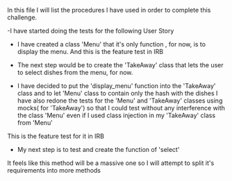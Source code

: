 

In this file I will list the procedures I have used in order to complete this challenge.

-I have started doing the tests for the following User Story
<!-- 
 As a customer
 So that I can check if I want to order something
 I would like to see a list of dishes with prices
 -->

 - I have created a class 'Menu' that it's only function , for now, is to display the menu.
 And this is the feature test in IRB
 
 <!-- 
 Makerss-MacBook-Pro-2:takeaway-challenge student$ irb -r './lib/menu.rb' 
2.5.0 :001 > menu = Menu.new
 => #<Menu:0x00007f9fbd042748> 
2.5.0 :002 > menu.display
spring roll: 0.99
char sui bun: 3.99
pork dumpling: 2.99
peking duck: 7.99
fu-king fried rice: 5.99
 => {"spring roll"=>0.99, "char sui bun"=>3.99, "pork dumpling"=>2.99, "peking duck"=>7.99, "fu-king fried rice"=>5.99} 
2.5.0 :003 >  
-->

 - The next step would be to create the 'TakeAway' class that lets the user to select dishes from the menu, for now.

<!-- 
As a customer
So that I can order the meal I want
I would like to be able to select some number of several available dishes 
-->

 - I have decided to put the 'display_menu' function into the 'TakeAway' class and to let 'Menu' class to contain only the hash with the dishes
 I have also redone the tests for the 'Menu' and 'TakeAway' classes using mocks( for 'TakeAway') so that I could test without any interference with the class 'Menu' even if I used class injection in my 'TakeAway' class from 'Menu'

 This is the feature test for it in IRB

 <!-- 
 Makerss-MacBook-Pro-2:takeaway-challenge student$ irb -r './lib/take_away.rb' 
2.5.0 :001 > shop = TakeAway.new
 => #<TakeAway:0x00007fe43d007700 @menu=#<Menu:0x00007fe43d0076d8 @menu_list={"spring roll"=>0.99, "char sui bun"=>3.99, "pork dumpling"=>2.99, "peking duck"=>7.99, "fu-king fried rice"=>5.99}>> 
2.5.0 :002 > shop.display_menu
spring roll: 0.99
char sui bun: 3.99
pork dumpling: 2.99
peking duck: 7.99
fu-king fried rice: 5.99
 => {"spring roll"=>0.99, "char sui bun"=>3.99, "pork dumpling"=>2.99, "peking duck"=>7.99, "fu-king fried rice"=>5.99} 
2.5.0 :003 > 
 -->

- My next step is to test and create the function of 'select'

<!-- 
As a customer
So that I can order the meal I want
I would like to be able to select some number of several available dishes 
-->
  It feels like this method will be a massive one so I will attempt to split it's requirements into more methods








